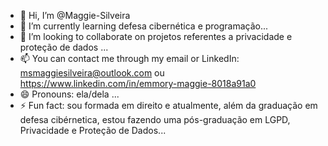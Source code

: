 - 👋 Hi, I’m @Maggie-Silveira
- 🌱 I’m currently learning defesa cibernética e programação...
- 💞️ I’m looking to collaborate on projetos referentes a privacidade e proteção de dados ...
- 📫 You can contact me through my email or LinkedIn: msmaggiesilveira@outlook.com ou https://www.linkedin.com/in/emmory-maggie-8018a91a0
- 😄 Pronouns: ela/dela ...
- ⚡ Fun fact: sou formada em direito e atualmente, além da graduação em defesa cibérnetica, estou fazendo uma pós-graduação em LGPD, Privacidade e Proteção de Dados...

<!---
Maggie-Silveira/Maggie-Silveira is a ✨ special ✨ repository because its `README.md` (this file) appears on your GitHub profile.
You can click the Preview link to take a look at your changes.
--->
